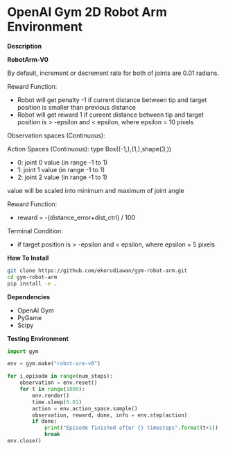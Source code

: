 # OpenAI Gym 2D Robot Arm Environment

**Description**

**RobotArm-V0**

By default, increment or decrement rate for both of joints are 0.01 radians. 

Reward Function:

* Robot will get penalty -1 if current distance between tip and target position is smaller than previous distance
* Robot will get reward 1 if cureent distance between tip and target position is > -epsilon and < epsilon, where epsilon = 10 pixels


Observation spaces (Continuous):


Action Spaces (Continuous): 
type Box((-1,),(1,),shape(3,))

* 0: joint 0 value (in range -1 to 1)
* 1: joint 1 value (in range -1 to 1)
* 2: joint 2 value (in range -1 to 1)

value will be scaled into minimum and maximum of joint angle

Reward Function:

* reward = -(distance_error+dist_ctrl) / 100

Terminal Condition:

* if target position is > -epsilon and < epsilon, where epsilon = 5 pixels

**How To Install**

```bash
git clone https://github.com/ekorudiawan/gym-robot-arm.git
cd gym-robot-arm
pip install -e .
```

**Dependencies**
* OpenAI Gym
* PyGame
* Scipy

**Testing Environment**

```python
import gym 

env = gym.make("robot-arm-v0")

for i_episode in range(num_steps):
    observation = env.reset()
    for t in range(1000):
        env.render()
        time.sleep(0.01)
        action = env.action_space.sample()
        observation, reward, done, info = env.step(action)
        if done:
            print("Episode finished after {} timesteps".format(t+1))
            break
env.close()

```
